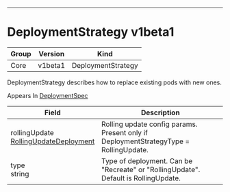 

-----------
# DeploymentStrategy v1beta1



Group        | Version     | Kind
------------ | ---------- | -----------
Core | v1beta1 | DeploymentStrategy







DeploymentStrategy describes how to replace existing pods with new ones.

<aside class="notice">
Appears In <a href="#deploymentspec-v1beta1">DeploymentSpec</a> </aside>

Field        | Description
------------ | -----------
rollingUpdate <br /> [RollingUpdateDeployment](#rollingupdatedeployment-v1beta1) | Rolling update config params. Present only if DeploymentStrategyType = RollingUpdate.
type <br /> string | Type of deployment. Can be "Recreate" or "RollingUpdate". Default is RollingUpdate.






